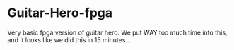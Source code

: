 # Guitar-Hero-fpga
Very basic fpga version of guitar hero. We put WAY too much time into this, and it looks like we did this in 15 minutes...
